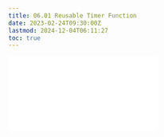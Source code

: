 ```yaml
---
title: 06.01 Reusable Timer Function
date: 2023-02-24T09:30:00Z
lastmod: 2024-12-04T06:11:27
toc: true
---
```


![Link to included file content](../../../../arduino/reusable-timer-function.md)

